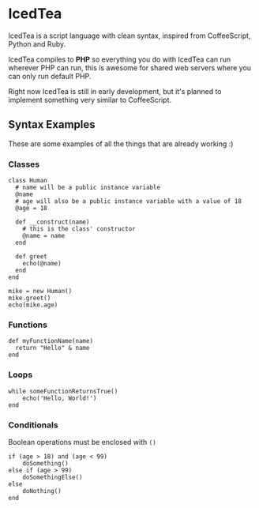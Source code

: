 # IcedTea
IcedTea is a script language with clean syntax, inspired from CoffeeScript, 
Python and Ruby.

IcedTea compiles to __PHP__ so everything you do with IcedTea can run wherever
PHP can run, this is awesome for shared web servers where you can only run
default PHP.

Right now IcedTea is still in early development, but it's planned to implement
something very similar to CoffeeScript.

## Syntax Examples
These are some examples of all the things that are already working :)

### Classes

```
class Human
  # name will be a public instance variable
  @name
  # age will also be a public instance variable with a value of 18
  @age = 18

  def __construct(name)
    # this is the class' constructor
    @name = name
  end

  def greet
    echo(@name)
  end
end

mike = new Human()
mike.greet()
echo(mike.age)
```

### Functions

```
def myFunctionName(name)
  return "Hello" & name
end
```

### Loops

```
while someFunctionReturnsTrue()
    echo('Hello, World!')
end
``` 

### Conditionals

Boolean operations must be enclosed with ```()```

```
if (age > 18) and (age < 99)
    doSomething()
else if (age > 99)
    doSomethingElse()
else
    doNothing()
end
```

